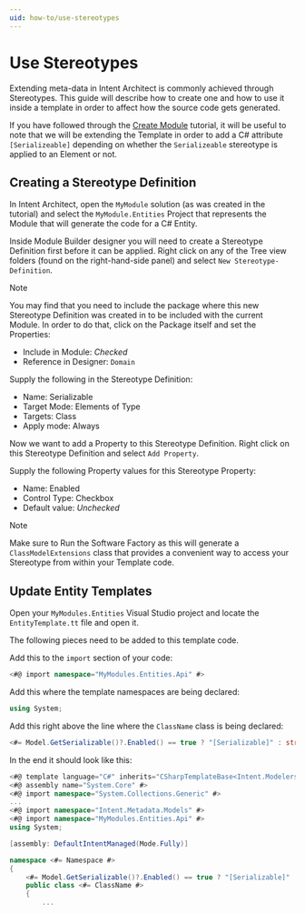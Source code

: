 ```yaml
---
uid: how-to/use-stereotypes
---
```

# Use Stereotypes

Extending meta-data in Intent Architect is commonly achieved through Stereotypes. This guide will describe how to create one and how to use it inside a template in order to affect how the source code gets generated.

If you have followed through the [Create Module](xref:tutorial/creating-modules-net/create-a-simple-module) tutorial, it will be useful to note that we will be extending the Template in order to add a C# attribute `[Serializeable]` depending on whether the `Serializeable` stereotype is applied to an Element or not.

## Creating a Stereotype Definition

In Intent Architect, open the `MyModule` solution (as was created in the tutorial) and select the `MyModule.Entities` Project that represents the Module that will generate the code for a C# Entity.

Inside Module Builder designer you will need to create a Stereotype Definition first before it can be applied. Right click on any of the Tree view folders (found on the right-hand-side panel) and select `New Stereotype-Definition`.

>[!NOTE]
>You may find that you need to include the package where this new Stereotype Definition was created in to be included with the current Module. In order to do that, click on the Package itself and set the Properties:
>
> * Include in Module: _Checked_
> * Reference in Designer: `Domain`

Supply the following in the Stereotype Definition:

 * Name: Serializable
 * Target Mode: Elements of Type
 * Targets: Class
 * Apply mode: Always

Now we want to add a Property to this Stereotype Definition. Right click on this Stereotype Definition and select `Add Property`.

Supply the following Property values for this Stereotype Property:

 * Name: Enabled
 * Control Type: Checkbox
 * Default value: _Unchecked_

>[!NOTE]
>Make sure to Run the Software Factory as this will generate a `ClassModelExtensions` class that provides a convenient way to access your Stereotype from within your Template code.

## Update Entity Templates

Open your `MyModules.Entities` Visual Studio project and locate the `EntityTemplate.tt` file and open it.

The following pieces need to be added to this template code.

Add this to the `import` section of your code:

```cs
<#@ import namespace="MyModules.Entities.Api" #>
```

Add this where the template namespaces are being declared:

```cs
using System;
```

Add this right above the line where the `ClassName` class is being declared:

```cs
<#= Model.GetSerializable()?.Enabled() == true ? "[Serializable]" : string.Empty #>
```

In the end it should look like this:

```cs
<#@ template language="C#" inherits="CSharpTemplateBase<Intent.Modelers.Domain.Api.ClassModel>" #>
<#@ assembly name="System.Core" #>
<#@ import namespace="System.Collections.Generic" #>
...
<#@ import namespace="Intent.Metadata.Models" #>
<#@ import namespace="MyModules.Entities.Api" #>
using System;

[assembly: DefaultIntentManaged(Mode.Fully)]

namespace <#= Namespace #>
{
    <#= Model.GetSerializable()?.Enabled() == true ? "[Serializable]" : string.Empty #>
    public class <#= ClassName #>
    {
        ...
```

